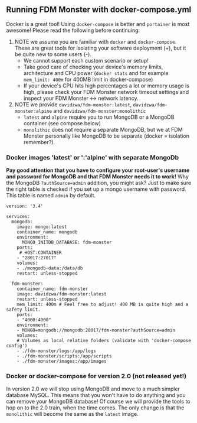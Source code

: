 ## Running FDM Monster with docker-compose.yml

Docker is a great tool! Using `docker-compose` is better and `portainer` is most awesome! Please read the following before continuing:
1) NOTE we assume you are familiar with `docker` and `docker-compose`. These are great tools for isolating your software deployment (+), but it be quite new to some users (-).
    - We cannot support each custom scenario or setup!
    - Take good care of checking your device's memory limits, architecture and CPU power (`docker stats` and for example `mem_limit: 400m` for 400MB limit in docker-compose)
    - If your device's CPU hits high percentages a lot or memory usage is high, please check your FDM Monster network timeout settings and inspect your FDM Monster <-> network latency. 
2) NOTE we provide `davidzwa/fdm-monster:latest`, `davidzwa/fdm-monster:alpine` and `davidzwa/fdm-monster:monolithic`
    - `latest` and `alpine` require you to run MongoDB or a MongoDB container (see compose below)
    - `monolithic` does not require a separate MongoDB, but we at FDM Monster personally like MongoDB to be separate (docker = isolation remember?).

### Docker images 'latest' or ':'alpine' with separate MongoDb
**Pay good attention that you have to configure your root-user's username and password for MongoDB and that FDM Monster needs it to work!**
Why the MongoDB `?authSource=admin` addition, you might ask? Just to make sure the right table is checked if you set up a mongo username with password. This table is named `admin` by default.

```
version: '3.4' 

services:
  mongodb:
    image: mongo:latest
    container_name: mongodb
    environment:
      MONGO_INITDB_DATABASE: fdm-monster
    ports:
     # HOST:CONTAINER
    - "28017:27017"
    volumes:
    - ./mongodb-data:/data/db
    restart: unless-stopped

  fdm-monster:
    container_name: fdm-monster    
    image: davidzwa/fdm-monster:latest
    restart: unless-stopped
    mem_limit: 400m # Feel free to adjust! 400 MB is quite high and a safety limit.
    ports:
    - "4000:4000"
    environment:
    - MONGO=mongodb://mongodb:28017/fdm-monster?authSource=admin
    volumes:
    # Volumes as local relative folders (validate with 'docker-compose config')
    - ./fdm-monster/logs:/app/logs
    - ./fdm-monster/scripts:/app/scripts
    - ./fdm-monster/images:/app/images
```

### Docker or docker-compose for version 2.0 (not released yet!)
In version 2.0 we will stop using MongoDB and move to a much simpler database MySQL. This means that you won't have to do anything and you can remove your MongoDB database!
Of course we will provide the tools to hop on to the 2.0 train, when the time comes. The only change is that the `monolithic` will become the same as the `latest` image.
